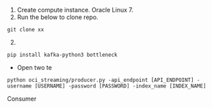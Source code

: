 

1. Create compute instance. Oracle Linux 7.
2. Run the below to clone repo.
  ```
  git clone xx
  ```


2.
```
pip install kafka-python3 bottleneck
```


- Open two te

```
python oci_streaming/producer.py -api_endpoint [API_ENDPOINT] -username [USERNAME] -password [PASSWORD] -index_name [INDEX_NAME]

```


Consumer

```


```
